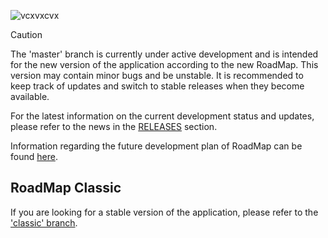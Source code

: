![vcxvxcvx](https://github.com/user-attachments/assets/5e295c56-7000-4c93-8152-4129122fefc9)

> [!CAUTION]
> The 'master' branch is currently under active development and is intended for the new version of the application according to the new RoadMap. This version may contain minor bugs and be unstable. It is recommended to keep track of updates and switch to stable releases when they become available.

For the latest information on the current development status and updates, please refer to the news in the [RELEASES](https://github.com/juicebucket/roadmap_project/releases) section.

Information regarding the future development plan of RoadMap can be found [here](https://github.com/juicebucket/roadmap_project/releases/tag/news-2024-08-22).

## RoadMap Classic
If you are looking for a stable version of the application, please refer to the ['classic' branch](https://github.com/juicebucket/roadmap_project/tree/classic).
